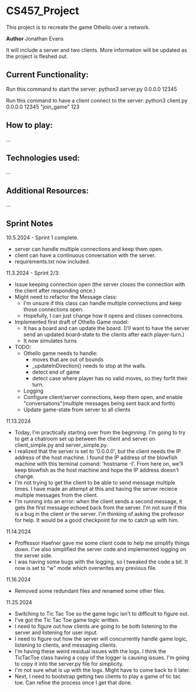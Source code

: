 # CS457_Project
This project is to recreate the game Othello over a network.

**Author**
Jonathan Evans

It will include a server and two clients. More information will be updated as the project 
is fleshed out.

## **Current Functionality:**
Run this command to start the server:
    python3 server.py 0.0.0.0 12345

Run this command to have a client connect to the server:
    python3 client.py 0.0.0.0 12345 "join_game" 123

## **How to play:**
...
## **Technologies used:**
...
## **Additional Resources:**
...

## **Sprint Notes**
10.5.2024 - Sprint 1 complete.
- server can handle multiple connections and keep them open.
- client can have a continuous conversation with the server.
- requirements.txt now included.

11.3.2024 - Sprint 2/3:
- Issue keeping connection open (the server closes the connection with the client after responding once.)
- Might need to refactor the Message class:
    - I'm unsure if this class can handle multiple connections and keep those connections open.
    - Hopefully, I can just change how it opens and closes connections.
- Implemented first draft of Othello Game model:
    - It has a board and can update the board. (I'll want to have the server send an updated board-state to the clients after each player-turn.)
    - It now simulates turns
- TODO:
    - Othello game needs to handle:
        - moves that are out of bounds
        - _updateInDirection() needs to stop at the walls.
        - detect end of game
        - detect case where player has no valid moves, so they forfit their turn.
    - Logging
    - Configure client/server connections, keep them open, and enable "conversations"(multiple messages being sent back and forth)
    - Update game-state from server to all clients

11.13.2024
- Today, I'm practically starting over from the beginning. I'm going to try to get a chatroom set up between the client and server on client_simple.py and server_simple.py.
- I realized that the server is set to '0.0.0.0', but the client needs the IP address of the host machine. I found the IP address of the blowfish machine with this terminal comand: 'hostname -I'. From here on, we'll keep blowfish as the host machine and hope the IP address doesn't change.
- I'm not trying to get the client to be able to send message multiple times. I have made an attempt at this and having the server reciece multiple messages from the client.
- I'm running into an error: when the client sends a second message, it gets the first message echoed back from the server. I'm not sure if this is a bug in the client or the server. I'm thinking of asking the professor for help. It would be a good checkpoint for me to catch up with him.

11.14.2024
- Proffessor Haefner gave me some client code to help me simplify things down. I've also simplified the server code and implemented logging on the server side.
- I was having some bugs with the logging, so I tweaked the code a bit. It now is set to "w" mode which overwrites any previous file.

11.16.2024
- Removed some redundant files and renamed some other files.

11.25.2024
- Switching to Tic Tac Toe so the game logic isn't to difficult to figure out.
- I've got the Tic Tac Toe game logic written.
- I need to figure out how clients are going to be both listening to the server and listening for user input.
- I need to figure out how the server will concurrently handle game logic, listening to clients, and messaging clients.
- I'm having these weird residual issues with the logs. I think the TicTacToe class having a copy of the logger is causing issues. I'm going to copy it into the server.py file for simplicity.
- I'm not sure what is up with the logs. Might have to come back to it later.
- Next, I need to bootstrap getting two clients to play a game of tic tac toe. Can refine the process once I get that done.